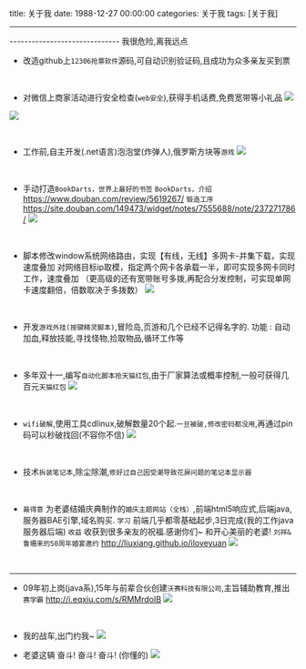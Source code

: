 title: 关于我
date: 1988-12-27 00:00:00
categories: 关于我
tags: [关于我]

---

------------------------------ 我很危险,离我远点

- 改造github上`12306抢票软件`源码,可自动识别验证码,且成功为众多亲友买到票
<br>

- 对微信上商家活动进行安全检查(`web安全`),获得手机话费,免费宽带等小礼品
![](http://7xnbs3.com1.z0.glb.clouddn.com/16-5-11/2082445.jpg)
<!--
-->
![](http://7xnbs3.com1.z0.glb.clouddn.com/16-5-11/53975736.jpg)
<!--
-->
<br>

- 工作前,自主开发(.net语言)泡泡堂(炸弹人),俄罗斯方块等`游戏`
![](http://7xnbs3.com1.z0.glb.clouddn.com/16-5-11/2398871.jpg)
<!--
-->
<br>

- 手动打造`BookDarts，世界上最好的书签`
`BookDarts，介绍` https://www.douban.com/review/5619267/
`锻造工序` https://site.douban.com/149473/widget/notes/7555688/note/237271786/
![](http://7xnbs3.com1.z0.glb.clouddn.com/16-5-11/31559611.jpg)
<!--
-->
<br>

- 脚本修改window系统网络路由，实现【有线，无线】多网卡-并集下载，实现速度叠加
对网络目标ip取模，指定两个网卡各承载一半，即可实现多网卡同时工作，速度叠加
（更高级的还有宽带账号多拨,再配合分发控制，可实现单网卡速度翻倍，倍数取决于多拨数）
![](http://7xnbs3.com1.z0.glb.clouddn.com/16-5-11/78194110.jpg)
<!--
-->
<br>

- 开发`游戏外挂(按键精灵脚本)`,冒险岛,页游和几个已经不记得名字的.
  功能 : 自动加血,释放技能,寻找怪物,捡取物品,循环工作等
<br>

- 多年双十一,编写`自动化脚本抢天猫红包`,由于厂家算法或概率控制,一般可获得几百元`天猫红包`
![](http://7xnbs3.com1.z0.glb.clouddn.com/16-5-11/92170809.jpg)
<!--
-->
<br>

- `wifi破解`,使用工具cdlinux,破解数量20个起.`一旦被破,修改密码都没用`,再通过pin码可以秒破找回(不容你不信)
![](http://7xnbs3.com1.z0.glb.clouddn.com/16-5-11/50002117.jpg)
<!--
-->
<br>

- 技术`拆装笔记本`,除尘除潮,`修好过自己因受潮导致花屏问题的笔记本显示器`
<br>

- `最得意` 为老婆结婚庆典制作的`婚庆主题网站（全栈）`,前端html5响应式,后端java,服务器BAE引擎,域名购买.
   `学习` 前端几乎都零基础起步,3日完成(我的工作java服务器后端) 
   `收益` 收获到很多亲友的祝福.感谢你们~  和开心美丽的老婆!
   `刘祥&鲁珊来的50周年婚宴邀约` http://liuxiang.github.io/iloveyuan
![](http://7xnbs3.com1.z0.glb.clouddn.com/16-5-11/72284499.jpg)
<!--
-->
<br>

---

- 09年初上岗(java系),15年与前辈合伙创建`沃赛科技有限公司`,主旨辅助教育,推出`赛学霸`
http://i.eqxiu.com/s/RMMrdoIB
![](http://7xnbs3.com1.z0.glb.clouddn.com/16-3-17/39300648.jpg) 
<!--
-->
<br>

- 我的战车,出门约我~
![](http://7xnbs3.com1.z0.glb.clouddn.com/16-3-17/29643445.jpg)
<!--
-->

- 老婆这辆  奋斗! 奋斗! 奋斗!  (你懂的)
![](http://7xnbs3.com1.z0.glb.clouddn.com/16-3-17/5086882.jpg)
<!--
-->


<!-- more -->